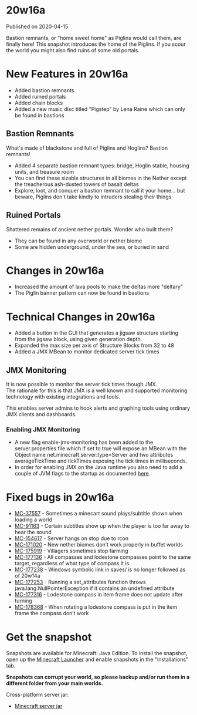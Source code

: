 # 20w16a
Published on 2020-04-15

Bastion remnants, or "home sweet home" as Piglins would call them, are finally
here! This snapshot introduces the home of the Piglins. If you scour the world
you might also find ruins of some old portals.

# New Features in 20w16a  

  * Added bastion remnants
  * Added ruined portals
  * Added chain blocks
  * Added a new music disc titled "Pigstep" by Lena Raine which can only be found in bastions

## Bastion Remnants

What's made of blackstone and full of Piglins and Hoglins? Bastion remnants!

  * ​Added 4 separate bastion remnant types: bridge, Hoglin stable, housing units, and treasure room
  * You can find these sizable structures in all biomes in the Nether except the treacherous ash-dusted towers of basalt deltas
  * Explore, loot, and conquer a bastion remnant to call it your home... but beware, Piglins don't take kindly to intruders stealing their things

## Ruined Portals

Shattered remains of ancient nether portals. Wonder who built them?​

  * They can be found in any overworld or nether biome
  * Some are hidden underground, under the sea, or buried in sand

# Changes in 20w16a  

  * Increased the amount of lava pools to make the deltas more "deltary"
  * The Piglin banner pattern can now be found in bastions

# Technical Changes in 20w16a

  * Added a button in the GUI that generates a jigsaw structure starting from the jigsaw block, using given generation depth.
  * Expanded the max size per axis of Structure Blocks from 32 to 48
  * Added a JMX MBean to monitor dedicated server tick times

## JMX Monitoring

It is now possible to monitor the server tick times though JMX.  
The rationale for this is that JMX is a well known and supported monitoring
technology with existing integrations and tools.

This enables server admins to hook alerts and graphing tools using ordinary
JMX clients and dashboards.

### Enabling JMX Monitoring

  * A new flag enable-jmx-monitoring has been added to the server.properties file which if set to true will expose an MBean with the Object name net.minecraft.server:type=Server and two attributes averageTickTime and tickTimes exposing the tick times in milliseconds.
  * In order for enabling JMX on the Java runtime you also need to add a couple of JVM flags to the startup as documented [here](https://docs.oracle.com/javase/8/docs/technotes/guides/management/agent.html).

# Fixed bugs in 20w16a

  * [MC-37557](https://bugs.mojang.com/browse/MC-37557) \- Sometimes a minecart sound plays/subtitle shown when loading a world
  * [MC-91163](https://bugs.mojang.com/browse/MC-91163) \- Certain subtitles show up when the player is too far away to hear the sound
  * [MC-154617](https://bugs.mojang.com/browse/MC-154617) \- Server hangs on stop due to rcon
  * [MC-171020](https://bugs.mojang.com/browse/MC-171020) \- New nether biomes don’t work properly in buffet worlds
  * [MC-175919](https://bugs.mojang.com/browse/MC-175919) \- Villagers sometimes stop farming
  * [MC-177136](https://bugs.mojang.com/browse/MC-177136) \- All compasses and lodestone compasses point to the same target, regardless of what type of compass it is
  * [MC-177238](https://bugs.mojang.com/browse/MC-177238) \- Windows symbolic link in saves/ is no longer followed as of 20w14a
  * [MC-177253](https://bugs.mojang.com/browse/MC-177253) \- Running a set_attributes function throws java.lang.NullPointerException if it contains an undefined attribute
  * [MC-177316](https://bugs.mojang.com/browse/MC-177316) \- Lodestone compass in item frame does not update after turning
  * [MC-178368](https://bugs.mojang.com/browse/MC-178368) \- When rotating a lodestone compass is put in the item frame the compass don’t work

# Get the snapshot

Snapshots are available for Minecraft: Java Edition. To install the snapshot,
open up the [Minecraft Launcher](/download.html) and enable snapshots in the
"Installations" tab.

**Snapshots can corrupt your world, so please backup and/or run them in a
different folder from your main worlds.**

Cross-platform server jar:

  * [Minecraft server jar](https://launcher.mojang.com/v1/objects/754bbd654d8e6bd90cd7a1464a9e68a0624505dd/server.jar)


